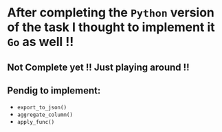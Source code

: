 # After completing the `Python` version of the task I thought to implement it `Go` as well !!

## Not Complete yet !! Just playing around !!

## Pendig to implement:
- `export_to_json()`
- `aggregate_column()`
- `apply_func()`
